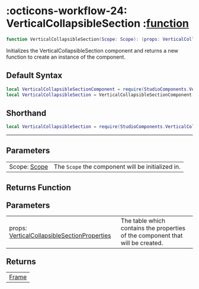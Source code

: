 <h1 class="api-header" markdown>
    <span class="api-icon" markdown>:octicons-workflow-24:</span>
    <span class="api-title">VerticalCollapsibleSection</span>
    <span class="api-type">:</span><a href="https://create.roblox.com/docs/luau/functions" class="api-type">function</a>
</h1>

```lua
function VerticalCollapsibleSection(Scope: Scope): (props: VerticalCollapsibleSectionProperties) -> Frame
```
Initializes the VerticalCollapsibleSection component and returns a new function to create an instance of the component.

## Default Syntax

```lua
local VerticalCollapsibleSectionComponent = require(StudioComponents.VerticalCollapsibleSection)
local VerticalCollapsibleSection = VerticalCollapsibleSectionComponent(Scope)
```

## Shorthand

```lua
local VerticalCollapsibleSection = require(StudioComponents.VerticalCollapsibleSection)(Scope)
```

-----

## Parameters
<span markdown>
    <div class="md-typeset__table">
        <table>
            <tbody>
                <tr>
                    <td class="api-param-highlight">Scope: <a href="">Scope</a></td>
                    <td>The <code>Scope</code> the component will be initialized in.</td>
                </tr>
            </tbody>
        </table>
    </div>
</span>

## Returns Function
<span markdown>
    <div class="md-typeset__table" id="api-returns-function-table">
        <h2 style="margin: 1.1em 0 .64em">Parameters</h2>
        <table>
            <tbody>
                <tr>
                    <td class="api-param-highlight">props: <a href="../../types/VerticalCollapsibleSection">VerticalCollapsibleSectionProperties</a></td>
                    <td>The table which contains the properties of the component that will be created.</td>
                </tr>
            </tbody>
        </table>
        <h2 style="margin: 1.1em 0 .64em">Returns</h2>
        <table>
            <tbody>
                <tr>
                    <td class="api-return-box"><a href="https://create.roblox.com/docs/reference/engine/classes/Frame">Frame</a></td>
                </tr>
            </tbody>
        </table>
    </div>
</div>